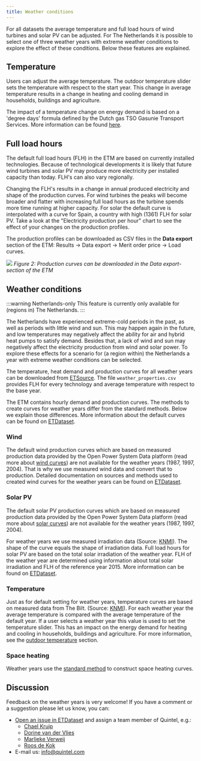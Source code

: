 ```yaml
---
title: Weather conditions
---
```


For all datasets the average temperature and full load hours of wind turbines and solar PV can be adjusted. For The Netherlands it is possible to select one of three weather years with extreme weather conditions to explore the effect of these conditions. Below these features are explained.

## Temperature

Users can adjust the average temperature. The outdoor temperature slider sets the temperature with respect to the start year. This change in average temperature results in a change in heating and cooling demand in households, buildings and agriculture.

The impact of a temperature change on energy demand is based on a 'degree days' formula defined by the Dutch gas TSO Gasunie Transport Services. More information can be found [here](outdoor-temperature.md).

## Full load hours

The default full load hours (FLH) in the ETM are based on currently installed technologies. Because of technological developments it is likely that future wind turbines and solar PV may produce more electricity per installed capacity than today. FLH's can also vary regionally.

Changing the FLH's results in a change in annual produced electricity and shape of the production curves. For wind turbines the peaks will become broader and flatter with increasing full load hours as the turbine spends more time running at higher capacity. For solar the default curve is interpolated with a curve for Spain, a country with high (1361) FLH for solar PV. Take a look at the "Electricity production per hour" chart to see the effect of your changes on the production profiles.

The production profiles can be downloaded as CSV files in the **Data export** section of the ETM: Results → Data export → Merit order price → Load curves.

![](/img/docs/download_load_curves.png)
*Figure 2: Production curves can be downloaded in the Data export-section of the ETM*

## Weather conditions

:::warning Netherlands-only
This feature is currently only available for (regions in) The Netherlands.
:::

The Netherlands have experienced extreme-cold periods in the past, as well as periods with little wind and sun. This may happen again in the future, and low temperatures may negatively affect the ability for air and hybrid heat pumps to satisfy demand. Besides that, a lack of wind and sun may negatively affect the electricity production from wind and solar power. To explore these effects for a scenario for (a region within) the Netherlands a year with extreme weather conditions can be selected.

The temperature, heat demand and production curves for all weather years can be downloaded from [ETSource](https://github.com/quintel/etsource/tree/master/datasets/nl/curves/weather). The file `weather_properties.csv` provides FLH for every technology and average temperature with respect to the base year.

The ETM contains hourly demand and production curves. The methods to create curves for weather years differ from the standard methods. Below we explain those differences. More information about the default curves can be found on [ETDataset](https://github.com/quintel/etdataset-public/tree/master/curves).

### Wind

The default wind production curves which are based on measured production data provided by the Open Power System Data platform (read more about [wind curves](https://github.com/quintel/etdataset-public/blob/master/curves/supply/wind/README.md)) are not available for the weather years (1987, 1997, 2004). That is why we use measured wind data and convert that to production. Detailed documentation on sources and methods used to created wind curves for the weather years can be found on
[ETDataset](https://github.com/quintel/etdataset-public/tree/master/curves/supply/wind/script/weather_years).

### Solar PV

The default solar PV production curves which are based on measured production data provided by the Open Power System Data platform (read more about [solar curves](https://github.com/quintel/etdataset-public/blob/master/curves/supply/solar/README.md)) are not available for the weather years (1987, 1997, 2004).

For weather years we use measured irradiation data (Source: [KNMI](https://projects.knmi.nl/klimatologie/uurgegevens/selectie.cgi)). The shape of the curve equals the shape of irradiation data. Full load hours for solar PV are based on the total solar irradiation of the weather year. FLH of the weather year are determined using information about total solar irradiation and FLH of the reference year 2015. More information can be found on [ETDataset](https://github.com/quintel/etdataset/tree/master/curves/supply/solar/script/weather_years).

### Temperature

Just as for default setting for weather years, temperature curves are based on measured data from The Bilt. (Source: [KNMI](https://projects.knmi.nl/klimatologie/uurgegevens/selectie.cgi)). For each weather year the average temperature is compared with the average temperature of the default year. If a user selects a weather year this value is used to set the temperature slider. This has an impact on the energy demand for heating and cooling in households, buildings and agriculture. For more information, see the [outdoor temperature](outdoor_temperature.md) section.

### Space heating

Weather years use the [standard method](https://github.com/quintel/etdataset-public/tree/master/curves/demand/households/space_heating) to construct space heating curves.

## Discussion

Feedback on the weather years is very welcome! If you have a comment or a suggestion please let us know, you can:

* [Open an issue in ETDataset](https://github.com/quintel/etdataset-public/issues/new) and assign a team member of Quintel, e.g.:
  * [Chael Kruip](https://github.com/chaelkruip)
  * [Dorine van der Vlies](https://github.com/dorinevandervlies)
  * [Marlieke Verweij](https://github.com/marliekeverweij)
  * [Roos de Kok](https://github.com/redekok)
* E-mail us: [info@quintel.com](info@quintel.com)

